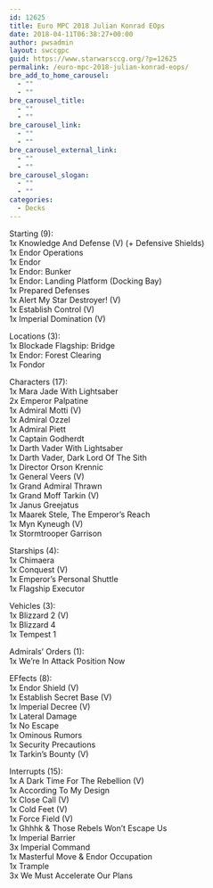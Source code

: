 ```yaml
---
id: 12625
title: Euro MPC 2018 Julian Konrad EOps
date: 2018-04-11T06:38:27+00:00
author: pwsadmin
layout: swccgpc
guid: https://www.starwarsccg.org/?p=12625
permalink: /euro-mpc-2018-julian-konrad-eops/
bre_add_to_home_carousel:
  - ""
  - ""
bre_carousel_title:
  - ""
  - ""
bre_carousel_link:
  - ""
  - ""
bre_carousel_external_link:
  - ""
  - ""
bre_carousel_slogan:
  - ""
  - ""
categories:
  - Decks
---
```

Starting (9):  
1x Knowledge And Defense (V) (+ Defensive Shields)  
1x Endor Operations  
1x Endor  
1x Endor: Bunker  
1x Endor: Landing Platform (Docking Bay)  
1x Prepared Defenses  
1x Alert My Star Destroyer! (V)  
1x Establish Control (V)  
1x Imperial Domination (V)

Locations (3):  
1x Blockade Flagship: Bridge  
1x Endor: Forest Clearing  
1x Fondor

Characters (17):  
1x Mara Jade With Lightsaber  
2x Emperor Palpatine  
1x Admiral Motti (V)  
1x Admiral Ozzel  
1x Admiral Piett  
1x Captain Godherdt  
1x Darth Vader With Lightsaber  
1x Darth Vader, Dark Lord Of The Sith  
1x Director Orson Krennic  
1x General Veers (V)  
1x Grand Admiral Thrawn  
1x Grand Moff Tarkin (V)  
1x Janus Greejatus  
1x Maarek Stele, The Emperor&#8217;s Reach  
1x Myn Kyneugh (V)  
1x Stormtrooper Garrison

Starships (4):  
1x Chimaera  
1x Conquest (V)  
1x Emperor&#8217;s Personal Shuttle  
1x Flagship Executor

Vehicles (3):  
1x Blizzard 2 (V)  
1x Blizzard 4  
1x Tempest 1

Admirals&#8217; Orders (1):  
1x We&#8217;re In Attack Position Now

EFfects (8):  
1x Endor Shield (V)  
1x Establish Secret Base (V)  
1x Imperial Decree (V)  
1x Lateral Damage  
1x No Escape  
1x Ominous Rumors  
1x Security Precautions  
1x Tarkin&#8217;s Bounty (V)

Interrupts (15):  
1x A Dark Time For The Rebellion (V)  
1x According To My Design  
1x Close Call (V)  
1x Cold Feet (V)  
1x Force Field (V)  
1x Ghhhk & Those Rebels Won&#8217;t Escape Us  
1x Imperial Barrier  
3x Imperial Command  
1x Masterful Move & Endor Occupation  
1x Trample  
3x We Must Accelerate Our Plans